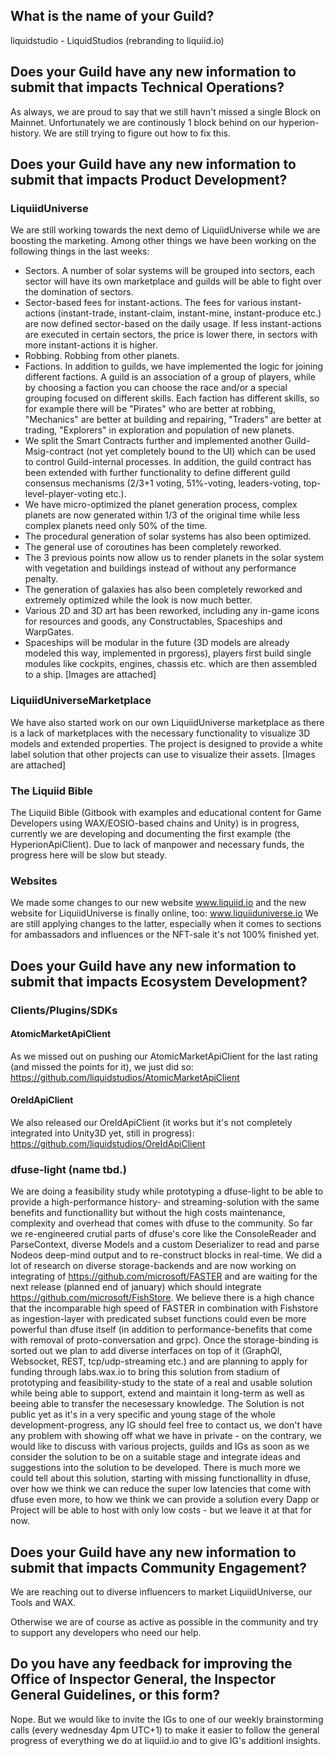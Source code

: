 
## What is the name of your Guild?

liquidstudio - LiquidStudios (rebranding to liquiid.io)

## Does your Guild have any new information to submit that impacts Technical Operations?

As always, we are proud to say that we still havn't missed a single Block on Mainnet. Unfortunately we are continously 1 block behind on our hyperion-history. We are still trying to figure out how to fix this.

## Does your Guild have any new information to submit that impacts Product Development?

### LiquiidUniverse
We are still working towards the next demo of LiquiidUniverse while we are boosting the marketing. 
Among other things we have been working on the following things in the last weeks:
- Sectors. A number of solar systems will be grouped into sectors, each sector will have its own marketplace and guilds will be able to fight over the domination of sectors. 
- Sector-based fees for instant-actions. The fees for various instant-actions (instant-trade, instant-claim, instant-mine, instant-produce etc.) are now defined sector-based on the daily usage. If less instant-actions are executed in certain sectors, the price is lower there, in sectors with more instant-actions it is higher. 
- Robbing. Robbing from other planets.
- Factions. In addition to guilds, we have implemented the logic for joining different factions. A guild is an association of a group of players, while by choosing a faction you can choose the race and/or a special grouping focused on different skills. Each faction has different skills, so for example there will be "Pirates" who are better at robbing, "Mechanics" are better at building and repairing, "Traders" are better at trading, "Explorers" in exploration and population of new planets. 
- We split the Smart Contracts further and implemented another Guild-Msig-contract (not yet completely bound to the UI) which can be used to control Guild-internal processes. In addition, the guild contract has been extended with further functionality to define different guild consensus mechanisms (2/3+1 voting, 51%-voting, leaders-voting, top-level-player-voting etc.).
- We have micro-optimized the planet generation process, complex planets are now generated within 1/3 of the original time while less complex planets need only 50% of the time. 
- The procedural generation of solar systems has also been optimized.
- The general use of coroutines has been completely reworked.
- The 3 previous points now allow us to render planets in the solar system with vegetation and buildings instead of without any performance penalty. 
- The generation of galaxies has also been completely reworked and extremely optimized while the look is now much better. 
- Various 2D and 3D art has been reworked, including any in-game icons for resources and goods, any Constructables, Spaceships and WarpGates.
- Spaceships will be modular in the future (3D models are already modeled this way, implemented in prgoress), players first build single modules like cockpits, engines, chassis etc. which are then assembled to a ship. [Images are attached]

### LiquiidUniverseMarketplace
We have also started work on our own LiquiidUniverse marketplace as there is a lack of marketplaces with the necessary functionality to visualize 3D models and extended properties. The project is designed to provide a white label solution that other projects can use to visualize their assets. [Images are attached]

### The Liquiid Bible
The Liquiid Bible (Gitbook with examples and educational content for Game Developers using WAX/EOSIO-based chains and Unity) is in progress, currently we are developing and documenting the first example (the HyperionApiClient). Due to lack of manpower and necessary funds, the progress here will be slow but steady. 

### Websites
We made some changes to our new website www.liquiid.io and the new website for LiquiidUniverse is finally online, too: www.liquiiduniverse.io We are still applying changes to the latter, especially when it comes to sections for ambassadors and influences or the NFT-sale it's not 100% finished yet. 

## Does your Guild have any new information to submit that impacts Ecosystem Development?

### Clients/Plugins/SDKs
#### AtomicMarketApiClient 
As we missed out on pushing our AtomicMarketApiClient for the last rating (and missed the points for it), we just did so: https://github.com/liquidstudios/AtomicMarketApiClient
#### OreIdApiClient
We also released our OreIdApiClient (it works but it's not completely integrated into Unity3D yet, still in progress): https://github.com/liquidstudios/OreIdApiClient

### dfuse-light (name tbd.)
We are doing a feasibility study while prototyping a dfuse-light to be able to provide a high-performance history- and streaming-solution with the same benefits and functionallity but without the high costs maintenance, complexity and overhead that comes with dfuse to the community. So far we re-engineered crutial parts of dfuse's core like the ConsoleReader and ParseContext, diverse Models and a custom Deserializer to read and parse Nodeos deep-mind output and to re-construct blocks in real-time. We did a lot of research on diverse storage-backends and are now working on integrating of https://github.com/microsoft/FASTER and are waiting for the next release (planned end of january) which should integrate https://github.com/microsoft/FishStore. We believe there is a high chance that the incomparable high speed of FASTER in combination with Fishstore as ingestion-layer with predicated subset functions could even be more powerful than dfuse itself (in addition to performance-benefits that come with removal of proto-conversation and grpc). Once the storage-binding is sorted out we plan to add diverse interfaces on top of it (GraphQl, Websocket, REST, tcp/udp-streaming etc.) and are planning to apply for funding through labs.wax.io to bring this solution from stadium of prototyping and feasibility-study to the state of a real and usable solution while being able to support, extend and maintain it long-term as well as beeing able to transfer the necesessary knowledge. The Solution is not public yet as it's in a very specific and young stage of the whole development-progress, any IG should feel free to contact us, we don't have any problem with showing off what we have in private - on the contrary, we would like to discuss with various projects, guilds and IGs as soon as we consider the solution to be on a suitable stage and integrate ideas and suggestions into the solution to be developed. There is much more we could tell about this solution, starting with missing functionallity in dfuse, over how we think we can reduce the super low latencies that come with dfuse even more, to how we think we can provide a solution every Dapp or Project will be able to host with only low costs - but we leave it at that for now. 

## Does your Guild have any new information to submit that impacts Community Engagement?

We are reaching out to diverse influencers to market LiquiidUniverse, our Tools and WAX. 

Otherwise we are of course as active as possible in the community and try to support any developers who need our help.

## Do you have any feedback for improving the Office of Inspector General, the Inspector General Guidelines, or this form?

Nope. But we would like to invite the IGs to one of our weekly brainstorming calls (every wednesday 4pm UTC+1) to make it easier to follow the general progress of everything we do at liquiid.io and to give IG's additionl insights. 
